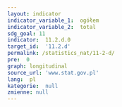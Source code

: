 ```yaml
---
layout: indicator
indicator_variable_1:  ogółem
indicator_variable_2:  total
sdg_goal: 11
indicator:  11.2.d.0
target_id:  '11.2.d'
permalink: /statistics_nat/11-2-d/
pre:  0
graph: longitudinal
source_url: 'www.stat.gov.pl'
lang:  pl
kategorie:  null
zmienne: null
---
```

